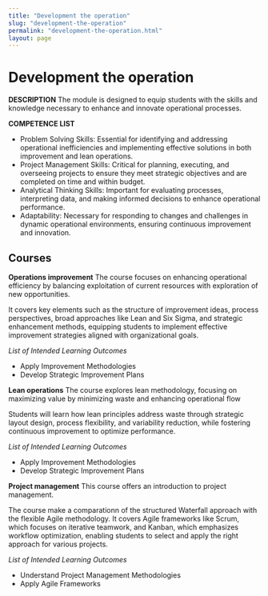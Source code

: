 ```yaml
---
title: "Development the operation"
slug: "development-the-operation"
permalink: "development-the-operation.html"
layout: page
---
```


# Development the operation

**DESCRIPTION** The module is designed to equip students with the skills and knowledge necessary to enhance and innovate operational processes.

**COMPETENCE LIST**

- Problem Solving Skills: Essential for identifying and addressing operational inefficiencies and implementing effective solutions in both improvement and lean operations.
- Project Management Skills: Critical for planning, executing, and overseeing projects to ensure they meet strategic objectives and are completed on time and within budget.
- Analytical Thinking Skills: Important for evaluating processes, interpreting data, and making informed decisions to enhance operational performance.
- Adaptability: Necessary for responding to changes and challenges in dynamic operational environments, ensuring continuous improvement and innovation.

## Courses

**Operations improvement**
The course focuses on enhancing operational efficiency by balancing exploitation of current resources with exploration of new opportunities.

It covers key elements such as the structure of improvement ideas, process perspectives, broad approaches like Lean and Six Sigma, and strategic enhancement methods, equipping students to implement effective improvement strategies aligned with organizational goals.

_List of Intended Learning Outcomes_

- Apply Improvement Methodologies
- Develop Strategic Improvement Plans

**Lean operations**
The course explores lean methodology, focusing on maximizing value by minimizing waste and enhancing operational flow

Students will learn how lean principles address waste through strategic layout design, process flexibility, and variability reduction, while fostering continuous improvement to optimize performance.

_List of Intended Learning Outcomes_

- Apply Improvement Methodologies
- Develop Strategic Improvement Plans

**Project management**
This course offers an introduction to project management.

The course make a comparationn of the structured Waterfall approach with the flexible Agile methodology. It covers Agile frameworks like Scrum, which focuses on iterative teamwork, and Kanban, which emphasizes workflow optimization, enabling students to select and apply the right approach for various projects.

_List of Intended Learning Outcomes_

- Understand Project Management Methodologies
- Apply Agile Frameworks
